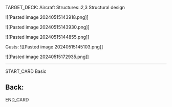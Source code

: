 TARGET_DECK: Aircraft Structures::2,3 Structural design

![[Pasted image 20240515143918.png]]

![[Pasted image 20240515143930.png]]

![[Pasted image 20240515144855.png]]

Gusts:
![[Pasted image 20240515145103.png]]

![[Pasted image 20240515172935.png]]

---

START_CARD
Basic



Back: 
- 

END_CARD

